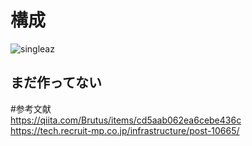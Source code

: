 # 構成  
![singleaz](https://user-images.githubusercontent.com/53253817/73824123-f8585e80-483c-11ea-8ac8-6d35cc8886c7.png)
## まだ作ってない  
 
#参考文献  
https://qiita.com/Brutus/items/cd5aab062ea6cebe436c  
https://tech.recruit-mp.co.jp/infrastructure/post-10665/  